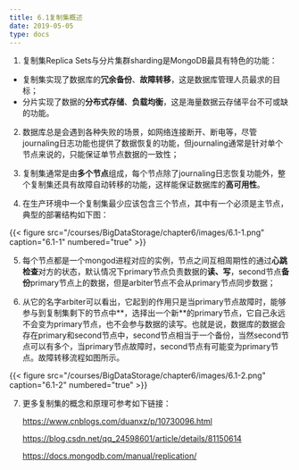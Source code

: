 ```yaml
---
title: 6.1复制集概述
date: 2019-05-05
type: docs
---
```


1. 复制集Replica Sets与分片集群sharding是MongoDB最具有特色的功能：

- 复制集实现了数据库的**冗余备份**、**故障转移**，这是数据库管理人员最求的目标；
- 分片实现了数据的**分布式存储**、**负载均衡**，这是海量数据云存储平台不可或缺的功能。

2. 数据库总是会遇到各种失败的场景，如网络连接断开、断电等，尽管journaling日志功能也提供了数据恢复的功能，但journaling通常是针对单个节点来说的，只能保证单节点数据的一致性；

3. 复制集通常是由**多个节点**组成，每个节点除了journaling日志恢复功能外，整个复制集还具有故障自动转移的功能，这样能保证数据库的**高可用性**。


4. 在生产环境中一个复制集最少应该包含三个节点，其中有一个必须是主节点，典型的部署结构如下图：


{{< figure src="/courses/BigDataStorage/chapter6/images/6.1-1.png" caption="6.1-1" numbered="true" >}}

5. 每个节点都是一个mongod进程对应的实例，节点之间互相周期性的通过**心跳检查**对方的状态，默认情况下primary节点负责数据的**读、写**，second节点**备份**primary节点上的数据，但是arbiter节点不会从primary节点同步数据；

6. 从它的名字arbiter可以看出，它起到的作用只是当primary节点故障时，能够参与到复制集剩下的节点中**，选择出一个新**的primary节点，它自己永远不会变为primary节点，也不会参与数据的读写。也就是说，数据库的数据会存在primary和second节点中，second节点相当于一个备份，当然second节点可以有多个，当primary节点故障时，second节点有可能变为primary节点。故障转移流程如图所示。


{{< figure src="/courses/BigDataStorage/chapter6/images/6.1-2.png" caption="6.1-2" numbered="true" >}}

7. 更多复制集的概念和原理可参考如下链接：

   https://www.cnblogs.com/duanxz/p/10730096.html

   https://blog.csdn.net/qq_24598601/article/details/81150614

   https://docs.mongodb.com/manual/replication/

